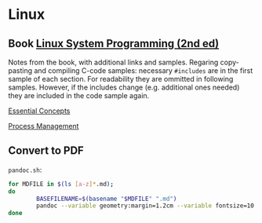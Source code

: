 # Linux

## Book [Linux System Programming (2nd ed)](https://www.oreilly.com/library/view/linux-system-programming/9781449341527/)

Notes from the book, with additional links and samples.
Regaring copy-pasting and compiling C-code samples: necessary `#includes` are in
the first sample of each section. For readability they are ommitted in following
samples. However, if the includes change (e.g. additional ones needed) they are
included in the code sample again.

[Essential Concepts](essential_concepts.md)

[Process Management](process_management.md)

## Convert to PDF

`pandoc.sh`:

```bash
for MDFILE in $(ls [a-z]*.md);
do
        BASEFILENAME=$(basename "$MDFILE" ".md")
        pandoc --variable geometry:margin=1.2cm --variable fontsize=10.5pt "$MDFILE" -o "$BASEFILENAME".pdf
done
```
